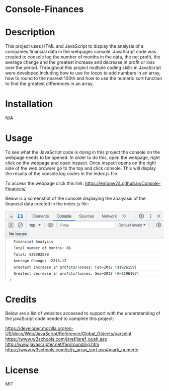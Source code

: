 # Console-Finances

# Description
This project uses HTML and JavaScript to display the analysis of a companies financial data in the webpages console. JavaScript code was created to console log the number of months in the data, the net profit, the average change and the greatest increase and decrease in profit or loss over the period. Throughout this project multiple coding skills in JavaScript were developed including how to use for loops to add numbers in an array, how to round to the nearest 100th and how to use the numeric sort function to find the greatest differences in an array.

# Installation
N/A

# Usage
To see what the JavaScript code is doing in this project the console on the webpage needs to be opened. In order to do this, open the webpage, right click on the webpage and open inspect. Once inspect opens on the right side of the web browser go to the top and click console. This will display the results of the console.log codes in the index.js file.

To access the webpage click this link: https://embow24.github.io/Console-Finances/ 

Below is a screenshot of the console displaying the analyasis of the financial data created in the index.js file:

![screenshot](image/ScreenShot.png)


# Credits
Below are a list of websites accessed to support with the understanding of the javaScript code needed to complete this project:

https://developer.mozilla.org/en-US/docs/Web/JavaScript/Reference/Global_Objects/parseInt 
https://www.w3schools.com/jsref/jsref_push.asp        
http://www.javascripter.net/faq/rounding.htm           
https://www.w3schools.com/js/js_array_sort.asp#mark_numeric 

# License
MIT
